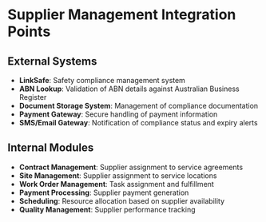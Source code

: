 
# Supplier Management Integration Points

## External Systems
- **LinkSafe**: Safety compliance management system
- **ABN Lookup**: Validation of ABN details against Australian Business Register
- **Document Storage System**: Management of compliance documentation
- **Payment Gateway**: Secure handling of payment information
- **SMS/Email Gateway**: Notification of compliance status and expiry alerts

## Internal Modules
- **Contract Management**: Supplier assignment to service agreements
- **Site Management**: Supplier assignment to service locations
- **Work Order Management**: Task assignment and fulfillment
- **Payment Processing**: Supplier payment generation
- **Scheduling**: Resource allocation based on supplier availability
- **Quality Management**: Supplier performance tracking
